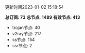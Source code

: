 更新时间2023-01-02 15:18:54

**总订阅: 73**
**总节点: 1489**
**有效节点: 413**
- trojan节点: 40
- v2ray节点: 217
- ss节点: 154
- ssr节点: 2
